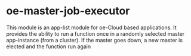 # oe-master-job-executor
This module is an app-list module for oe-Cloud based applications. It provides the ability to run a function once in a randomly selected master app-instance (from a cluster). If the master goes down, a new master is elected and the function run again